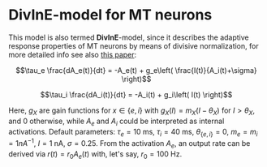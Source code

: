 # **DivInE**-model for MT neurons

This model is also termed **DivInE**-model, since it describes the adaptive response properties of MT neurons by means of divisive normalization, for more detailed info see also [this paper](https://journals.plos.org/ploscompbiol/article?id=10.1371/journal.pcbi.1009595):

$$\tau_e \frac{dA_e(t)}{dt} = -A_e(t) + g_e\left( \frac{I(t)}{A_i(t)+\sigma} \right)$$

$$\tau_i \frac{dA_i(t)}{dt} = -A_i(t) + g_i\left( I(t) \right)$$

Here, $g_X$ are gain functions for $x\in\{e,i\}$ with $g_X(I) = m_X(I-\theta_X)$ for $I>\theta_X$, and $0$ otherwise, while $A_e$ and $A_i$ could be interpreted as internal activations.
Default parameters: $\tau_e=10$ ms, $\tau_i=40$ ms, $\theta_{\{e,i\}}=0$, $m_e=m_i=1 nA^{-1}$, $I=1$ nA, $\sigma=0.25$. From the activation $A_e$, an output rate can be derived via $r(t) = r_0 A_e(t)$ with, let's say, $r_0=100$ Hz.
